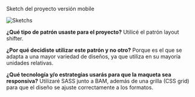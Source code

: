 Sketch del proyecto versión mobile

![Sketchs]('assets/img/sketch.jpeg')


**¿Qué tipo de patrón usaste para el proyecto?**
Utilicé el patrón layout shifter.

**¿Por qué decidiste utilizar este patrón y no otro?**
Porque es el que se adapta a una mayor variedad de diseños, ya que utiliza en su mayoría unidades relativas.

**¿Qué tecnología y/o estrategias usarás para que la maqueta sea responsiva?**
Utilizaré SASS junto a BAM, además de una grilla (CSS grid) para que el diseño se ajuste correctamente a los formatos.